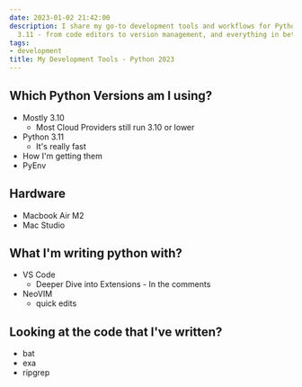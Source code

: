 ```yaml
---
date: 2023-01-02 21:42:00
description: I share my go-to development tools and workflows for Python 3.10 and
  3.11 - from code editors to version management, and everything in between.
tags:
- development
title: My Development Tools - Python 2023
---
```


## Which Python Versions am I using?

- Mostly 3.10
  - Most Cloud Providers still run 3.10 or lower
- Python 3.11
  - It's really fast
- How I'm getting them
- PyEnv

## Hardware

- Macbook Air M2
- Mac Studio

## What I'm writing python with?

- VS Code
  - Deeper Dive into Extensions - In the comments
- NeoVIM
  - quick edits

## Looking at the code that I've written?

- bat
- exa
- ripgrep
